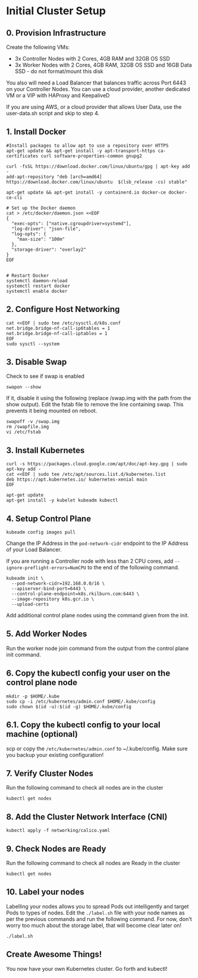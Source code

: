     
# Initial Cluster Setup

## 0. Provision Infrastructure

Create the following VMs:
- 3x Controller Nodes with 2 Cores, 4GB RAM and 32GB OS SSD
- 3x Worker Nodes with 2 Cores, 4GB RAM, 32GB OS SSD and 16GB Data SSD - do not format/mount this disk

You also will need a Load Balancer that balances traffic across Port 6443 on your Controller Nodes. You can use a cloud provider, another dedicated VM or a VIP with HAProxy and KeepaliveD

If you are using AWS, or a cloud provider that allows User Data, use the user-data.sh script and skip to step 4. 


## 1. Install Docker

```
#Install packages to allow apt to use a repository over HTTPS
apt-get update && apt-get install -y apt-transport-https ca-certificates curl software-properties-common gnupg2

curl -fsSL https://download.docker.com/linux/ubuntu/gpg | apt-key add -
add-apt-repository "deb [arch=amd64] https://download.docker.com/linux/ubuntu  $(lsb_release -cs) stable"

apt-get update && apt-get install -y containerd.io docker-ce docker-ce-cli

# Set up the Docker daemon
cat > /etc/docker/daemon.json <<EOF
{
  "exec-opts": ["native.cgroupdriver=systemd"],
  "log-driver": "json-file",
  "log-opts": {
    "max-size": "100m"
  },
  "storage-driver": "overlay2"
}
EOF


# Restart Docker
systemctl daemon-reload
systemctl restart docker
systemctl enable docker

```
## 2. Configure Host Networking
```
cat <<EOF | sudo tee /etc/sysctl.d/k8s.conf
net.bridge.bridge-nf-call-ip6tables = 1
net.bridge.bridge-nf-call-iptables = 1
EOF
sudo sysctl --system
```

## 3. Disable Swap
Check to see if swap is enabled
```
swapon --show
```
If it, disable it using the following (replace /swap.img with the path from the show output). Edit the fstab file to remove the line containing swap. This prevents it being mounted on reboot.
```
swapoff -v /swap.img
rm /swapfile.img
vi /etc/fstab
```

## 3. Install Kubernetes
```
curl -s https://packages.cloud.google.com/apt/doc/apt-key.gpg | sudo apt-key add -
cat <<EOF | sudo tee /etc/apt/sources.list.d/kubernetes.list
deb https://apt.kubernetes.io/ kubernetes-xenial main
EOF

apt-get update
apt-get install -y kubelet kubeadm kubectl
```

## 4. Setup Control Plane

```
kubeadm config images pull
```

Change the IP Address in the `pod-network-cidr` endpoint to the IP Address of your Load Balancer. 

If you are running a Controller node with less than 2 CPU cores, add `--ignore-preflight-errors=NumCPU` to the end of the following command.

```
kubeadm init \
  --pod-network-cidr=192.168.0.0/16 \
  --apiserver-bind-port=6443 \
  --control-plane-endpoint=k8s.rkilburn.com:6443 \
  --image-repository k8s.gcr.io \
  --upload-certs
```

Add additional control plane nodes using the command given from the init. 

## 5. Add Worker Nodes

Run the worker node join command from the output from the control plane init command. 

## 6. Copy the kubectl config your user on the control plane node

```
mkdir -p $HOME/.kube
sudo cp -i /etc/kubernetes/admin.conf $HOME/.kube/config
sudo chown $(id -u):$(id -g) $HOME/.kube/config
```

## 6.1. Copy the kubectl config to your local machine (optional)
scp or copy the ```/etc/kubernetes/admin.conf``` to ~/.kube/config. Make sure you backup your existing configuration!

## 7. Verify Cluster Nodes
Run the following command to check all nodes are in the cluster
```
kubectl get nodes
```

## 8. Add the Cluster Network Interface (CNI)

```
kubectl apply -f networking/calico.yaml
```

## 9. Check Nodes are Ready
Run the following command to check all nodes are Ready in the cluster
```
kubectl get nodes
```

## 10. Label your nodes
Labelling your nodes allows you to spread Pods out intelligently and target Pods to types of nodes. Edit the `./label.sh` file with your node names as per the previous commands and run the following command. For now, don't worry too much about the storage label, that will become clear later on!
```
./label.sh
```

## Create Awesome Things!
You now have your own Kubernetes cluster. Go forth and kubectl!